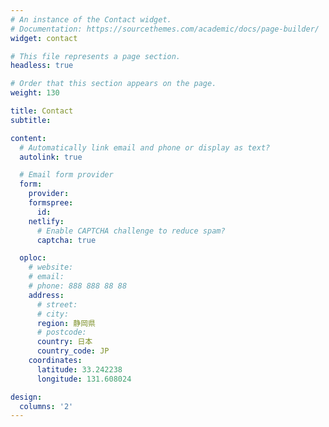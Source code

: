 ```yaml
---
# An instance of the Contact widget.
# Documentation: https://sourcethemes.com/academic/docs/page-builder/
widget: contact

# This file represents a page section.
headless: true

# Order that this section appears on the page.
weight: 130

title: Contact
subtitle:

content:
  # Automatically link email and phone or display as text?
  autolink: true

  # Email form provider
  form:
    provider:
    formspree:
      id:
    netlify:
      # Enable CAPTCHA challenge to reduce spam?
      captcha: true

  oploc:
    # website:
    # email:  
    # phone: 888 888 88 88
    address:
      # street:
      # city:
      region: 静岡県
      # postcode:
      country: 日本
      country_code: JP
    coordinates:
      latitude: 33.242238
      longitude: 131.608024

design:
  columns: '2'
---
```

